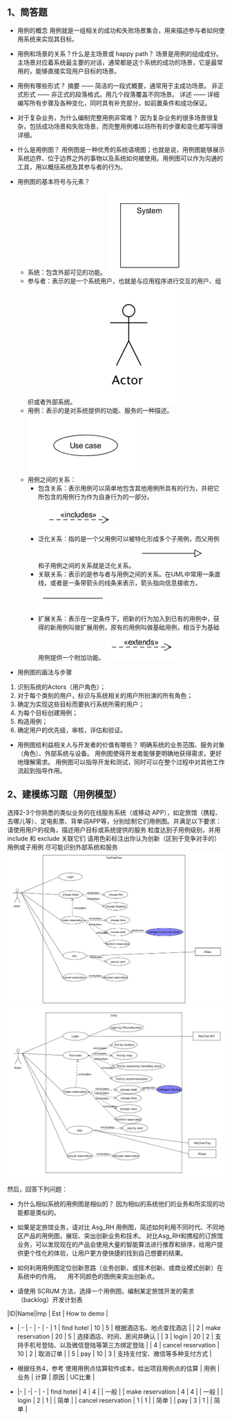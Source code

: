 ## 1、简答题
- 用例的概念
用例就是一组相关的成功和失败场景集合，用来描述参与者如何使用系统来实现其目标。

- 用例和场景的关系？什么是主场景或 happy path？
场景是用例的组成成分。
主场景对应着系统最主要的对话，通常都是这个系统的成功的场景，它是最常用的，能够直接实现用户目标的场景。
- 用例有哪些形式？
摘要 —— 简洁的一段式概要，通常用于主成功场景。
非正式形式 —— 非正式的段落格式。用几个段落覆盖不同场景。
详述 —— 详细编写所有步骤及各种变化，同时具有补充部分，如前置条件和成功保证。

- 对于复杂业务，为什么编制完整用例非常难？
因为复杂业务的很多场景很复杂，包括成功场景和失败场景，而完整用例难以将所有的步骤和变化都写得很详细。

- 什么是用例图？
用例图是一种优秀的系统语境图；也就是说，用例图能够展示系统边界、位于边界之外的事物以及系统如何被使用。用例图可以作为沟通的工具，用以概括系统及其参与者的行为。

- 用例图的基本符号与元素？
    - 系统：包含外部可见的功能。
![](https://github.com/vyychenyy/vyychenyy.github.io/blob/master/_posts/system.png)
    - 参与者：表示的是一个系统用户，也就是与应用程序进行交互的用户、组织或者外部系统。
    ![](https://github.com/vyychenyy/vyychenyy.github.io/blob/master/_posts/image-20190523231020455.png)
    - 用例：表示的是对系统提供的功能、服务的一种描述。
    ![](https://github.com/vyychenyy/vyychenyy.github.io/blob/master/_posts/usecase.png)
    - 用例之间的关系：
        - 包含关系：表示用例可以简单地包含其他用例所具有的行为，并把它所包含的用例行为作为自身行为的一部分。
            ![](https://github.com/vyychenyy/vyychenyy.github.io/blob/master/_posts/include.png)
        - 泛化关系：指的是一个父用例可以被特化形成多个子用例，而父用例和子用例之间的关系就是泛化关系。
            ![](https://github.com/vyychenyy/vyychenyy.github.io/blob/master/_posts/generalization.png)
        - 关联关系：表示的是参与者与用例之间的关系。在UML中常用一条直线，或者是一条带箭头的线条来表示，箭头指向信息接收方。
            ![](https://github.com/vyychenyy/vyychenyy.github.io/blob/master/_posts/association.png)
        - 扩展关系：表示在一定条件下，把新的行为加入到已有的用例中，获得的新用例叫做扩展用例，原有的用例叫做基础用例，相当于为基础用例提供一个附加功能。
            ![](https://github.com/vyychenyy/vyychenyy.github.io/blob/master/_posts/extend.png)


- 用例图的画法与步骤
1. 识别系统的Actors（用户角色）；
2. 对于每个类别的用户，标识与系统相关的用户所扮演的所有角色；
3. 确定为实现这些目标而要执行系统所需的用户；
4. 为每个目标创建用例；
5. 构造用例；
6. 确定用户的优先级，审核，评估和验证。

+ 用例图给利益相关人与开发者的价值有哪些？
明确系统的业务范围、服务对象（角色）、外部系统与设备。
用例图使得开发者能够更明确地获得需求，更好地理解需求。
用例图可以指导开发和测试，同时可以在整个过程中对其他工作流起到指导作用。


## 2、建模练习题（用例模型）
选择2-3个你熟悉的类似业务的在线服务系统（或移动 APP），如定旅馆（携程、去哪儿等）、定电影票、背单词APP等，分别绘制它们用例图。并满足以下要求：
请使用用户的视角，描述用户目标或系统提供的服务
粒度达到子用例级别，并用 include 和 exclude 关联它们
请用色彩标注出你认为创新（区别于竞争对手的）用例或子用例
尽可能识别外部系统和服务
 ![](https://github.com/vyychenyy/vyychenyy.github.io/blob/master/_posts/new.png)
 ![](https://github.com/vyychenyy/vyychenyy.github.io/blob/master/_posts/new2.png)


然后，回答下列问题：

- 为什么相似系统的用例图是相似的？
因为相似的系统他们的业务和所实现的功能都是类似的。

- 如果是定旅馆业务，请对比 Asg_RH 用例图，简述如何利用不同时代、不同地区产品的用例图，展现、突出创新业务和技术。
对比Asg_RH和携程的订旅馆业务，可以发现现在的产品会使用大量的智能算法进行推荐和排序，给用户提供更个性化的体验，让用户更方便快捷的找到自己想要的结果。
- 如何利用用例图定位创新思路（业务创新、或技术创新、或商业模式创新）在系统中的作用。
 用不同颜色的图例来突出创新点。

- 请使用 SCRUM 方法，选择一个用例图，编制某定旅馆开发的需求（backlog）开发计划表

|ID|Name|Imp | Est | How to demo |
 - | - | - | - | -
| 1 | find hotel | 10 | 5 | 根据酒店名、地点查找酒店 |
| 2 | make reservation | 20 | 5 | 选择酒店、时间、房间并确认 |
| 3 | login | 20 | 2 | 支持手机号登陆、以及微信登陆等第三方绑定登陆 |
| 4 | cancel reservation | 10 | 2 | 取消订单 |
| 5 | pay | 10 | 3 | 支持支付宝、微信等多种支付方式 |



+ 根据任务4，参考 使用用例点估算软件成本，给出项目用例点的估算
| 用例 | 业务 | 计算 | 原因 | UC比重 |
- |- | -| - | -
| find hotel | 4 | 4 | | 一般 |
| make reservation | 4 | 4 | | 一般 |
| login | 2 | 1 | | 简单 |
| cancel reservation | 1 | 1 | | 简单 |
| pay | 3 | 1 | | 简单 |


